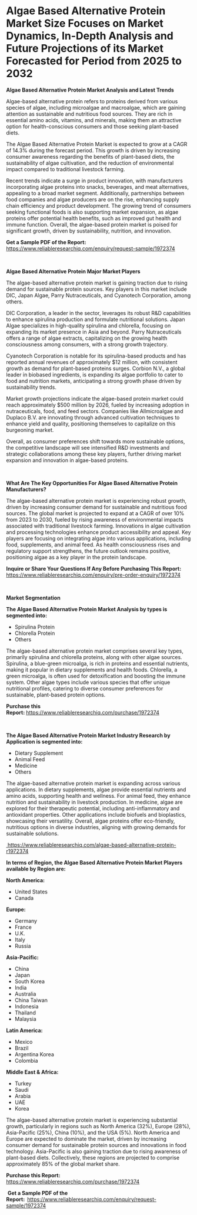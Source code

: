 <p><h1>Algae Based Alternative Protein Market Size Focuses on Market Dynamics, In-Depth Analysis and Future Projections of its Market Forecasted for Period from 2025 to 2032</h1></p><p><strong>Algae Based Alternative Protein Market Analysis and Latest Trends</strong></p>
<p><p>Algae-based alternative protein refers to proteins derived from various species of algae, including microalgae and macroalgae, which are gaining attention as sustainable and nutritious food sources. They are rich in essential amino acids, vitamins, and minerals, making them an attractive option for health-conscious consumers and those seeking plant-based diets. </p><p>The Algae Based Alternative Protein Market is expected to grow at a CAGR of 14.3% during the forecast period. This growth is driven by increasing consumer awareness regarding the benefits of plant-based diets, the sustainability of algae cultivation, and the reduction of environmental impact compared to traditional livestock farming. </p><p>Recent trends indicate a surge in product innovation, with manufacturers incorporating algae proteins into snacks, beverages, and meat alternatives, appealing to a broad market segment. Additionally, partnerships between food companies and algae producers are on the rise, enhancing supply chain efficiency and product development. The growing trend of consumers seeking functional foods is also supporting market expansion, as algae proteins offer potential health benefits, such as improved gut health and immune function. Overall, the algae-based protein market is poised for significant growth, driven by sustainability, nutrition, and innovation.</p></p>
<p><strong>Get a Sample PDF of the Report:&nbsp;</strong> <a href="https://www.reliableresearchiq.com/enquiry/request-sample/1972374?utm_campaign=3580&utm_medium=2&utm_source=Github&utm_content=ia&utm_term=19042025&utm_id=algae-based-alternative-protein">https://www.reliableresearchiq.com/enquiry/request-sample/1972374</a></p>
<p>&nbsp;</p>
<p><strong>Algae Based Alternative Protein Major Market Players</strong></p>
<p><p>The algae-based alternative protein market is gaining traction due to rising demand for sustainable protein sources. Key players in this market include DIC, Japan Algae, Parry Nutraceuticals, and Cyanotech Corporation, among others. </p><p>DIC Corporation, a leader in the sector, leverages its robust R&D capabilities to enhance spirulina production and formulate nutritional solutions. Japan Algae specializes in high-quality spirulina and chlorella, focusing on expanding its market presence in Asia and beyond. Parry Nutraceuticals offers a range of algae extracts, capitalizing on the growing health consciousness among consumers, with a strong growth trajectory.</p><p>Cyanotech Corporation is notable for its spirulina-based products and has reported annual revenues of approximately $12 million, with consistent growth as demand for plant-based proteins surges. Corbion N.V., a global leader in biobased ingredients, is expanding its algae portfolio to cater to food and nutrition markets, anticipating a strong growth phase driven by sustainability trends.</p><p>Market growth projections indicate the algae-based protein market could reach approximately $500 million by 2026, fueled by increasing adoption in nutraceuticals, food, and feed sectors. Companies like Allmicroalgae and Duplaco B.V. are innovating through advanced cultivation techniques to enhance yield and quality, positioning themselves to capitalize on this burgeoning market.</p><p>Overall, as consumer preferences shift towards more sustainable options, the competitive landscape will see intensified R&D investments and strategic collaborations among these key players, further driving market expansion and innovation in algae-based proteins.</p></p>
<p>&nbsp;</p>
<p><strong>What Are The Key Opportunities For Algae Based Alternative Protein Manufacturers?</strong></p>
<p><p>The algae-based alternative protein market is experiencing robust growth, driven by increasing consumer demand for sustainable and nutritious food sources. The global market is projected to expand at a CAGR of over 10% from 2023 to 2030, fueled by rising awareness of environmental impacts associated with traditional livestock farming. Innovations in algae cultivation and processing technologies enhance product accessibility and appeal. Key players are focusing on integrating algae into various applications, including food, supplements, and animal feed. As health consciousness rises and regulatory support strengthens, the future outlook remains positive, positioning algae as a key player in the protein landscape.</p></p>
<p><strong>Inquire or Share Your Questions If Any Before Purchasing This Report:</strong> <a href="https://www.reliableresearchiq.com/enquiry/pre-order-enquiry/1972374?utm_campaign=3580&utm_medium=2&utm_source=Github&utm_content=ia&utm_term=19042025&utm_id=algae-based-alternative-protein">https://www.reliableresearchiq.com/enquiry/pre-order-enquiry/1972374</a></p>
<p>&nbsp;</p>
<p><strong>Market Segmentation</strong></p>
<p><strong>The Algae Based Alternative Protein Market Analysis by types is segmented into:</strong></p>
<p><ul><li>Spirulina Protein</li><li>Chlorella Protein</li><li>Others</li></ul></p>
<p><p>The algae-based alternative protein market comprises several key types, primarily spirulina and chlorella proteins, along with other algae sources. Spirulina, a blue-green microalga, is rich in proteins and essential nutrients, making it popular in dietary supplements and health foods. Chlorella, a green microalga, is often used for detoxification and boosting the immune system. Other algae types include various species that offer unique nutritional profiles, catering to diverse consumer preferences for sustainable, plant-based protein options.</p></p>
<p><strong>Purchase this Report:&nbsp;</strong><a href="https://www.reliableresearchiq.com/purchase/1972374?utm_campaign=3580&utm_medium=2&utm_source=Github&utm_content=ia&utm_term=19042025&utm_id=algae-based-alternative-protein">https://www.reliableresearchiq.com/purchase/1972374</a></p>
<p>&nbsp;</p>
<p><strong>The Algae Based Alternative Protein Market Industry Research by Application is segmented into:</strong></p>
<p><ul><li>Dietary Supplement</li><li>Animal Feed</li><li>Medicine</li><li>Others</li></ul></p>
<p><p>The algae-based alternative protein market is expanding across various applications. In dietary supplements, algae provide essential nutrients and amino acids, supporting health and wellness. For animal feed, they enhance nutrition and sustainability in livestock production. In medicine, algae are explored for their therapeutic potential, including anti-inflammatory and antioxidant properties. Other applications include biofuels and bioplastics, showcasing their versatility. Overall, algae proteins offer eco-friendly, nutritious options in diverse industries, aligning with growing demands for sustainable solutions.</p></p>
<p><a href="https://www.reliableresearchiq.com/algae-based-alternative-protein-r1972374?utm_campaign=3580&utm_medium=2&utm_source=Github&utm_content=ia&utm_term=19042025&utm_id=algae-based-alternative-protein">&nbsp;https://www.reliableresearchiq.com/algae-based-alternative-protein-r1972374</a></p>
<p><strong>In terms of Region, the Algae Based Alternative Protein Market Players available by Region are:</strong></p>
<p>
    <p> <strong> North America: </strong>
        <ul>
            <li>United States</li>
            <li>Canada</li>
        </ul>
        </p> 
    <p> <strong> Europe: </strong>
        <ul>
            <li>Germany</li>
            <li>France</li>
            <li>U.K.</li>
            <li>Italy</li>
            <li>Russia</li>
        </ul>
        </p> 
    <p> <strong> Asia-Pacific: </strong>
        <ul>
            <li>China</li>
            <li>Japan</li>
            <li>South Korea</li>
            <li>India</li>
            <li>Australia</li>
            <li>China Taiwan</li>
            <li>Indonesia</li>
            <li>Thailand</li>
            <li>Malaysia</li>
        </ul>
        </p> 
    <p> <strong> Latin America: </strong>
        <ul>
            <li>Mexico</li>
            <li>Brazil</li>
            <li>Argentina Korea</li>
            <li>Colombia</li>
        </ul>
        </p> 
    <p> <strong> Middle East & Africa: </strong>
        <ul>
            <li>Turkey</li>
            <li>Saudi</li>
            <li>Arabia</li>
            <li>UAE</li>
            <li>Korea</li>
        </ul>
    </p>
    </p>
<p><p>The algae-based alternative protein market is experiencing substantial growth, particularly in regions such as North America (32%), Europe (28%), Asia-Pacific (25%), China (10%), and the USA (5%). North America and Europe are expected to dominate the market, driven by increasing consumer demand for sustainable protein sources and innovations in food technology. Asia-Pacific is also gaining traction due to rising awareness of plant-based diets. Collectively, these regions are projected to comprise approximately 85% of the global market share.</p></p>
<p><strong>Purchase this Report: </strong><a href="https://www.reliableresearchiq.com/purchase/1972374?utm_campaign=3580&utm_medium=2&utm_source=Github&utm_content=ia&utm_term=19042025&utm_id=algae-based-alternative-protein">https://www.reliableresearchiq.com/purchase/1972374</a></p>
<p>&nbsp;<strong>Get a Sample PDF of the Report:&nbsp;&nbsp;</strong><a href="https://www.reliableresearchiq.com/enquiry/request-sample/1972374?utm_campaign=3580&utm_medium=2&utm_source=Github&utm_content=ia&utm_term=19042025&utm_id=algae-based-alternative-protein">https://www.reliableresearchiq.com/enquiry/request-sample/1972374</a></p>
<p><strong></strong></p>
<p><p></p><p></p><p></p></p>